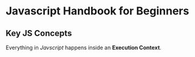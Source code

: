 # Javascript Handbook for Beginners
## Key JS Concepts

Everything in *Javscript* happens inside an **Execution Context**.
